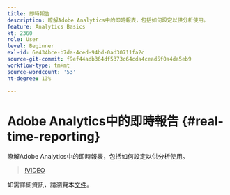 ```yaml
---
title: 即時報告
description: 瞭解Adobe Analytics中的即時報表，包括如何設定以供分析使用。
feature: Analytics Basics
kt: 2360
role: User
level: Beginner
exl-id: 6e434bce-b7da-4ced-94bd-0ad30711fa2c
source-git-commit: f9ef44adb364df5373c64cda4cead5f0a4da5eb9
workflow-type: tm+mt
source-wordcount: '53'
ht-degree: 13%

---
```


# Adobe Analytics中的即時報告 {#real-time-reporting}

瞭解Adobe Analytics中的即時報表，包括如何設定以供分析使用。

>[!VIDEO](https://video.tv.adobe.com/v/25454/?quality=12&learn=on)

如需詳細資訊，請瀏覽本[文件](https://experienceleague.adobe.com/docs/analytics/components/real-time-reporting/realtime.html)。
